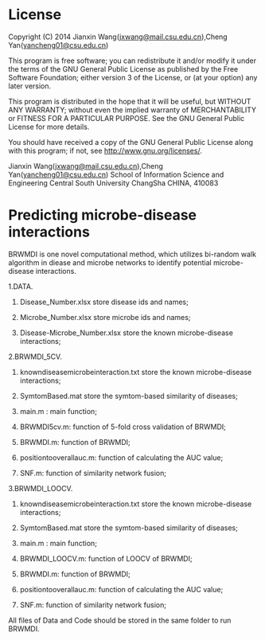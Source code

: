 License
=========

Copyright (C) 2014 Jianxin Wang(jxwang@mail.csu.edu.cn),Cheng Yan(yancheng01@csu.edu.cn)

This program is free software; you can redistribute it and/or
modify it under the terms of the GNU General Public License
as published by the Free Software Foundation; either version 3
of the License, or (at your option) any later version.

This program is distributed in the hope that it will be useful,
but WITHOUT ANY WARRANTY; without even the implied warranty of
MERCHANTABILITY or FITNESS FOR A PARTICULAR PURPOSE.  See the
GNU General Public License for more details.

You should have received a copy of the GNU General Public License
along with this program; if not, see <http://www.gnu.org/licenses/>.

Jianxin Wang(jxwang@mail.csu.edu.cn),Cheng Yan(yancheng01@csu.edu.cn)
School of Information Science and Engineering
Central South University
ChangSha
CHINA, 410083


Predicting microbe-disease interactions
=================
BRWMDI is one novel computational method, which utilizes bi-random walk algorithm in diease and microbe networks to identify potential microbe-disease interactions.

1.DATA.
1) Disease_Number.xlsx store disease ids and names;

2) Microbe_Number.xlsx store microbe ids and names;

3) Disease-Microbe_Number.xlsx store the known microbe-disease interactions;


2.BRWMDI_5CV.
1) knowndiseasemicrobeinteraction.txt store the known microbe-disease interactions;

2) SymtomBased.mat store the symtom-based similarity of diseases;

3) main.m : main function;

4) BRWMDI5cv.m: function of 5-fold cross validation of BRWMDI; 

5) BRWMDI.m: function of BRWMDI;

6) positiontooverallauc.m: function of calculating the AUC value; 

7) SNF.m: function of similarity network fusion;


3.BRWMDI_LOOCV.
1) knowndiseasemicrobeinteraction.txt store the known microbe-disease interactions;

2) SymtomBased.mat store the symtom-based similarity of diseases;

3) main.m : main function;

4) BRWMDI_LOOCV.m: function of LOOCV of BRWMDI;

5) BRWMDI.m: function of BRWMDI;

6) positiontooverallauc.m: function of calculating the AUC value; 

7) SNF.m: function of similarity network fusion;

All files of Data and Code should be stored in the same folder to run BRWMDI.


